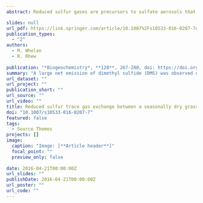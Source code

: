 ```yaml
---
abstract: Reduced sulfur gases are precursors to sulfate aerosols that act as cloud condensation nuclei and affect Earth’s radiative balance. The diminishing anthropogenic atmospheric sulfur inputs due to long-standing acid rain abatement activities increase the influence of natural emissions on the remaining sulfur budget. Most previous terrestrial observations of reduced sulfur gas fluxes focus on wetland ecosystems where sulfur gas emissions are highest. The diffuse natural production of sulfur gas from more widespread oxic ecosystems needs to be characterized. Here we report in situ fluxes of sulfur gases and CO2 from grasslands outside of Santa Cruz, CA, USA (36.96°N, 122.08°W). Monthly measurements were made using static flux chambers from March 2012 to March 2014. A large net emission of dimethyl sulfide (DMS) was observed during the growing season. During the non-growing dry season, small but quantifiable carbonyl sulfide (COS) exchange rates were correlated with soil temperature. When soil moisture was artificially increased in senescent grassland plots, the relative exchange of COS-CO2 increased and then returned to the original ratio within 2 h. Sulfur gas fluxes during wet season soil moisture transition events (i.e. after precipitation) indicate that understudied aerobic environments may provide an important contribution to atmospheric COS consumption and DMS production.

slides: null
url_pdf: https://link.springer.com/article/10.1007%2Fs10533-016-0207-7#Sec20 
publication_types:
  - "2"
authors:
  - M. Whelan
  - R. Rhew
   
publication: "*Biogeochemistry*, **128**, 267-280, doi: https://doi.org/10.1007/s10533-016-0207-7 "
summary: "A large net emission of dimethyl sulfide (DMS) was observed during the growing season. During the non-growing dry season, small but quantifiable carbonyl sulfide (COS) exchange rates were correlated with soil temperature."
url_dataset: ""
url_project: ""
publication_short: ""
url_source: ""
url_video: ""
title: Reduced sulfur trace gas exchange between a seasonally dry grassland and the atmosphere
doi: "10.1007/s10533-016-0207-7"
featured: false
tags:
  - Source Themes
projects: []
image:
  caption: "Image: [**Article header**]"
  focal_point: ""
  preview_only: false  
  
date: 2016-04-21T00:00:00Z  
url_slides: ""
publishDate: 2016-04-21T00:00:00Z
url_poster: ""
url_code: ""
---
```

